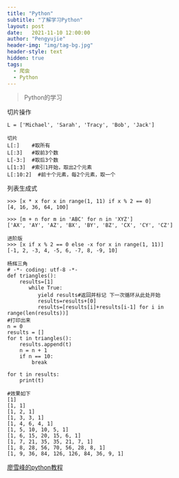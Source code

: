 ```yaml
---
title: "Python"
subtitle: "了解学习Python"
layout: post
date:   2021-11-10 12:00:00
author: "Pengyujie"
header-img: "img/tag-bg.jpg"
header-style: text
hidden: true
tags:
  - 爬虫
  - Python
---
```


> Python的学习































切片操作

```
L = ['Michael', 'Sarah', 'Tracy', 'Bob', 'Jack']

切片
L[:] 	#取所有
L[:3]  	#取前3个数
L[-3:]  #取后3个数
L[1:3]  #索引1开始，取出2个元素
L[:10:2]  #前十个元素，每2个元素，取一个
```



列表生成式

~~~
>>> [x * x for x in range(1, 11) if x % 2 == 0]
[4, 16, 36, 64, 100]

>>> [m + n for m in 'ABC' for n in 'XYZ']
['AX', 'AY', 'AZ', 'BX', 'BY', 'BZ', 'CX', 'CY', 'CZ']

进阶版
>>> [x if x % 2 == 0 else -x for x in range(1, 11)]
[-1, 2, -3, 4, -5, 6, -7, 8, -9, 10]
~~~



~~~
杨辉三角
# -*- coding: utf-8 -*-
def triangles():
    results=[1] 
       while True:
          yield results#返回并标记 下一次循环从此处开始
          results=results+[0]
          results=[results[i]+results[i-1] for i in range(len(results))]
#打印出来
n = 0
results = []
for t in triangles():
    results.append(t)
    n = n + 1
    if n == 10:
        break

for t in results:
    print(t)
    
#效果如下
[1]
[1, 1]
[1, 2, 1]
[1, 3, 3, 1]
[1, 4, 6, 4, 1]
[1, 5, 10, 10, 5, 1]
[1, 6, 15, 20, 15, 6, 1]
[1, 7, 21, 35, 35, 21, 7, 1]
[1, 8, 28, 56, 70, 56, 28, 8, 1]
[1, 9, 36, 84, 126, 126, 84, 36, 9, 1]
~~~





















[廖雪峰的python教程](https://www.liaoxuefeng.com/wiki/1016959663602400/1017269965565856)

